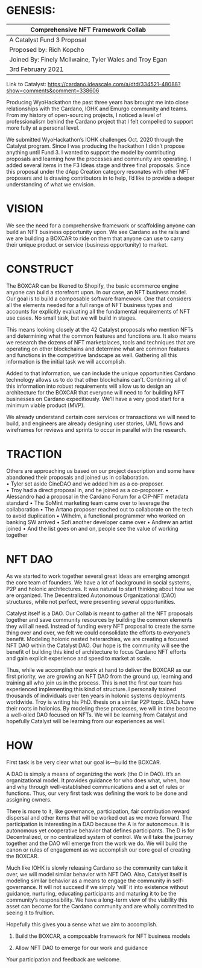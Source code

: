 # GENESIS:

| Comprehensive NFT Framework Collab |
|---|
| A Catalyst Fund 3 Proposal |
| Proposed by: Rich Kopcho |
| Joined By: Finely McIIwaine, Tyler Wales and Troy Egan |
| 3rd February 2021 |


Link to Catalyst: https://cardano.ideascale.com/a/dtd/334521-48088?show=comments&comment=338606

Producing WyoHackathon the past three years has brought me into close relationships with the Cardano, IOHK and Emurgo community and teams.  From my history of open-sourcing projects, I noticed a level of professionalism behind the Cardano project that I felt compelled to support more fully at a personal level.  

We submitted WyoHackathon’s IOHK challenges Oct. 2020 through the Catalyst program.  Since I was producing the hackathon I didn’t propose anything until Fund 3.  I wanted to support the model by contributing proposals and learning how the processes and community are operating.  I added several items in the F3 Ideas stage and three final proposals.  Since this proposal under the dApp Creation category resonates with other NFT proposers and is drawing contributors in to help, I’d like to provide a deeper understanding of what we envision.

# VISION

We see the need for a comprehensive framework or scaffolding anyone can build an NFT business opportunity upon. We see Cardano as the rails and we are building a BOXCAR to ride on them that anyone can use to carry their unique product or service (business opportunity) to market.  

# CONSTRUCT

The BOXCAR can be likened to Shopify, the basic ecommerce engine anyone can build a storefront upon.  In our case, an NFT business model. Our goal is to build a composable software framework. One that considers all the elements needed for a full range of NFT business types and accounts for explicitly evaluating all the fundamental requirements of NFT use cases. No small task, but we will build in stages.

This means looking closely at the 42 Catalyst proposals who mention NFTs and determining what the common features and functions are.  It also means we research the dozens of NFT marketplaces, tools and techniques that are operating on other blockchains and determine what are common features and functions in the competitive landscape as well.  Gathering all this information is the initial task we will accomplish.  

Added to that information, we can include the unique opportunities Cardano technology allows us to do that other blockchains can’t.  Combining all of this information into robust requirements will allow us to design an architecture for the BOXCAR that everyone will need to  for building NFT businesses on Cardano expeditiously. We’ll have a very good start for a minimum viable product (MVP).

We already understand certain core services or transactions we will need to build, and engineers are already designing user stories, UML flows and wireframes for reviews and sprints to occur in parallel with the research.

# TRACTION

Others are approaching us based on our project description and some have abandoned their proposals and joined us in collaboration.  
•	Tyler set aside CineDAO and we added him as a co-proposer.  
•	Troy had a direct proposal in, and he joined as a co-proposer.
•	Alessandro had a proposal in the Cardano Forum for a CIP-NFT metadata standard
•	The SoMint marketing team came over to leverage the collaboration
•	The Artano proposer reached out to collaborate on the tech to avoid duplication
•	Wilhelm, a functional programmer who worked on banking SW arrived
•	Sofi another developer came over
•	Andrew an artist joined
•	And the list goes on and on, people see the value of working together

# NFT DAO
 
As we started to work together several great ideas are emerging amongst the core team of founders.  We have a lot of background in social systems, P2P and holonic architectures. It was natural to start thinking about how we are organized.  The Decentralized Autonomous Organizational (DAO) structures, while not perfect, were presenting several opportunities.

Catalyst itself is a DAO.  Our Collab is meant to gather all the NFT proposals together and save community resources by building the common elements they will all need.  Instead of funding every NFT proposal to create the same thing over and over, we felt we could consolidate the efforts to everyone’s benefit.  Modeling holonic nested heterarchies, we are creating a focused NFT DAO within the Catalyst DAO.  Our hope is the community will see the benefit of building this kind of architecture to focus Cardano NFT efforts and gain explicit experience and speed to market at scale.  

Thus, while we accomplish our work at hand to deliver the BOXCAR as our first priority, we are growing an NFT DAO from the ground up, learning and training all who join us in the process.  This is not the first our team has experienced implementing this kind of structure.  I personally trained thousands of individuals over ten years in holonic systems deployments worldwide. Troy is writing his PhD. thesis on a similar P2P topic.  DAOs have their roots in holonics. By modeling these processes, we will in time become a well-oiled DAO focused on NFTs.  We will be learning from Catalyst and hopefully Catalyst will be learning from our experiences as well.

# HOW

First task is be very clear what our goal is—build the BOXCAR.  

A DAO is simply a means of organizing the work (the O in DAO).  It’s an organizational model.  It provides guidance for who does what, when, how and why through well-established communications and a set of rules or functions.  Thus, our very first task was defining the work to be done and assigning owners. 

There is more to it, like governance, participation, fair contribution reward dispersal and other items that will be worked out as we move forward.  The participation is interesting in a DAO because the A is for autonomous.  It is autonomous yet cooperative behavior that defines participants.  The D is for Decentralized, or no centralized system of control.  We will take the journey together and the DAO will emerge from the work we do.  We will build the canon or rules of engagement as we accomplish our core goal of creating the BOXCAR.

Much like IOHK is slowly releasing Cardano so the community can take it over, we will model similar behavior with NFT DAO.  Also, Catalyst itself is modeling similar behavior as a means to engage the community in self-governance. It will not succeed if we simply ‘will’ it into existence without guidance, nurturing, educating participants and maturing it to be the community’s responsibility.  We have a long-term view of the viability this asset can become for the Cardano community and are wholly committed to seeing it to fruition.

Hopefully this gives you a sense what we aim to accomplish. 

1)	Build the BOXCAR, a composable framework for NFT business models

2)	Allow NFT DAO to emerge for our work and guidance

Your participation and feedback are welcome. 
